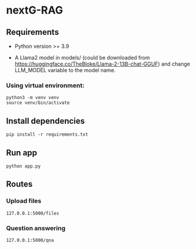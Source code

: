 # nextG-RAG

## Requirements

- Python version >= 3.9

- A Llama2 model in models/ (could be downloaded from https://huggingface.co/TheBloke/Llama-2-13B-chat-GGUF) and change LLM_MODEL variable to the model name.

### Using virtual environment:
```
python3 -m venv venv
source venv/bin/activate
```

## Install dependencies 
`pip install -r requirements.txt`

## Run app
`python app.py`

## Routes 

### Upload files
`127.0.0.1:5000/files`

### Question answering
`127.0.0.1:5000/qna`
